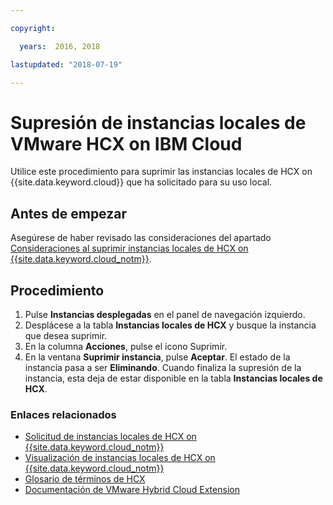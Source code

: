 ```yaml
---

copyright:

  years:  2016, 2018

lastupdated: "2018-07-19"

---
```


# Supresión de instancias locales de VMware HCX on IBM Cloud

Utilice este procedimiento para suprimir las instancias locales de HCX on {{site.data.keyword.cloud}} que ha solicitado para su uso local.

## Antes de empezar

Asegúrese de haber revisado las consideraciones del apartado [Consideraciones al suprimir instancias locales de HCX on {{site.data.keyword.cloud_notm}}](../services/standalone_considerations.html).

## Procedimiento

1. Pulse **Instancias desplegadas** en el panel de navegación izquierdo.
2. Desplácese a la tabla **Instancias locales de HCX** y busque la instancia que desea suprimir.
3. En la columna **Acciones**, pulse el icono Suprimir.
4. En la ventana **Suprimir instancia**, pulse **Aceptar**.
   El estado de la instancia pasa a ser **Eliminando**. Cuando finaliza la supresión de la instancia, esta deja de estar disponible en la tabla **Instancias locales de HCX**.

### Enlaces relacionados

* [Solicitud de instancias locales de HCX on {{site.data.keyword.cloud_notm}}](standalone_orderingserviceinstances.html)
* [Visualización de instancias locales de HCX on {{site.data.keyword.cloud_notm}}](standalone_viewingserviceinstances.html)
* [Glosario de términos de HCX](hcx_glossary.html)
* [Documentación de VMware Hybrid Cloud Extension](https://hcx.vmware.com/#vm-documentation)
